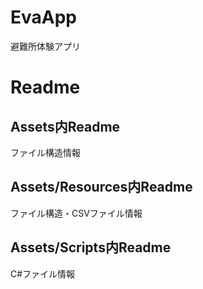 # EvaApp
避難所体験アプリ

# Readme
## Assets内Readme
ファイル構造情報

## Assets/Resources内Readme
ファイル構造・CSVファイル情報

## Assets/Scripts内Readme
C#ファイル情報